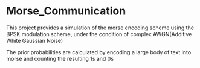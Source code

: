 # Morse_Communication

This project provides a simulation of the morse encoding scheme using the BPSK modulation scheme, under the condition of complex AWGN\(Additive White Gaussian Noise)

The prior probabilities are calculated by encoding a large body of text into morse and counting the resulting 1s and 0s

